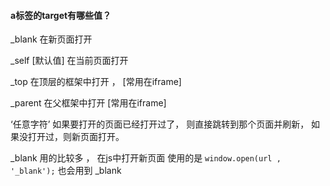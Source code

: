 #### a标签的target有哪些值？

_blank  在新页面打开

_self  [默认值] 在当前页面打开

_top  在顶层的框架中打开 ， [常用在iframe]

_parent 在父框架中打开  [常用在iframe]

‘任意字符’ 如果要打开的页面已经打开过了， 则直接跳转到那个页面并刷新， 如果没打开过，则新页面打开。


_blank 用的比较多 ， 在js中打开新页面 使用的是
`window.open(url , '_blank');`
也会用到 _blank 